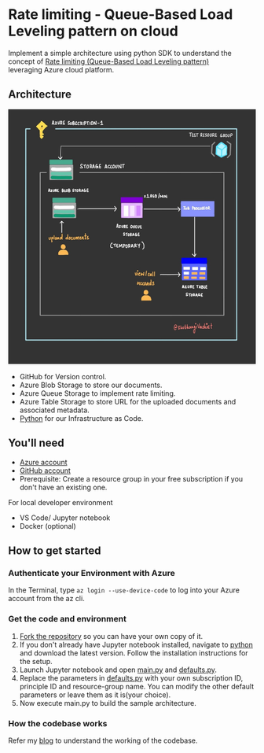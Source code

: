 # Rate limiting - Queue-Based Load Leveling pattern on cloud

Implement a simple architecture using python SDK to understand the concept of [Rate limiting (Queue-Based Load Leveling pattern)](https://shubhangivashist.medium.com/queue-based-load-leveling-pattern-in-cloud-hosted-applications-039b2ad8f378) leveraging Azure cloud platform.  

## Architecture 

![diagram](architecture.jpg)

- GitHub for Version control.
- Azure Blob Storage to store our documents.
- Azure Queue Storage to implement rate limiting.
- Azure Table Storage to store URL for the uploaded documents and associated metadata. 
- [Python](https://learn.microsoft.com/en-us/azure/developer/python/sdk/azure-sdk-overview) for our Infrastructure as Code.

## You'll need

- [Azure account](azure.com/free)
- [GitHub account](github.com/join)
- Prerequisite: Create a resource group in your free subscription if you don't have an existing one. 

For local developer environment

- VS Code/ Jupyter notebook
- Docker (optional)

## How to get started

### Authenticate your Environment with Azure
In the Terminal, type `az login --use-device-code` to log into your Azure account from the az cli.

### Get the code and environment

1. [Fork the repository](https://docs.github.com/pull-requests/collaborating-with-pull-requests/working-with-forks/about-forks) so you can have your own copy of it. 
2. If you don't already have Jupyter notebook installed, navigate to [python](https://jupyter.org/) and download the latest version. Follow the installation instructions for the setup.
3. Launch Jupyter notebook and open [main.py](main.py) and [defaults.py](defaults.py). 
4. Replace the parameters in [defaults.py](defaults.py) with your own subscription ID, principle ID and resource-group name. You can modify the other default parameters or leave them as it is(your choice).
5. Now execute main.py to build the sample architecture.

### How the codebase works
Refer my [blog](https://shubhangivashist.medium.com/queue-based-load-leveling-pattern-in-cloud-hosted-applications-039b2ad8f378) to understand the working of the codebase.
        
